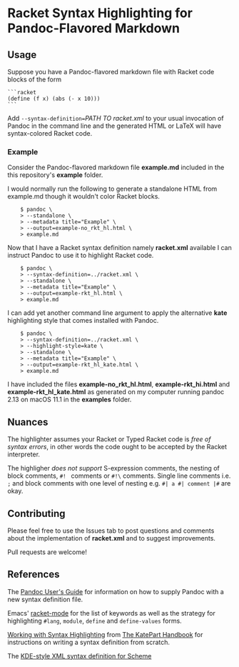 # Racket Syntax Highlighting for Pandoc-Flavored Markdown

## Usage

Suppose you have a Pandoc-flavored markdown file with Racket code blocks of the
form

    ```racket
    (define (f x) (abs (- x 10)))
    ```

Add `--syntax-definition=`_PATH TO racket.xml_ to your usual invocation of
Pandoc in the command line and the generated HTML or LaTeX will have
syntax-colored Racket code.

### Example

Consider the Pandoc-flavored markdown file **example.md** included in the
this repository's **example** folder.

I would normally run the following to generate a standalone HTML from
example.md though it wouldn't color Racket blocks.

        $ pandoc \
        > --standalone \
        > --metadata title="Example" \
        > --output=example-no_rkt_hl.html \
        > example.md

Now that I have a Racket syntax definition namely **racket.xml** available I can
instruct Pandoc to use it to highlight Racket code.

        $ pandoc \
        > --syntax-definition=../racket.xml \
        > --standalone \
        > --metadata title="Example" \
        > --output=example-rkt_hl.html \
        > example.md

I can add yet another command line argument to apply the alternative **kate**
highlighting style that comes installed with Pandoc.

        $ pandoc \
        > --syntax-definition=../racket.xml \
        > --highlight-style=kate \
        > --standalone \
        > --metadata title="Example" \
        > --output=example-rkt_hl_kate.html \
        > example.md

I have included the files **example-no_rkt_hl.html**, **example-rkt_hi.html**
and **example-rkt_hl_kate.html** as generated on my computer running pandoc 2.13
on macOS 11.1 in the **examples** folder.

## Nuances

The highlighter assumes your Racket or Typed Racket code is _free of syntax
errors_, in other words the code ought to be accepted by the Racket interpreter.

The highligher _does not support_ S-expression comments, the nesting of block
comments, `#! ` comments or `#!\` comments. Single line comments i.e. `;` and block
comments with one level of nesting e.g. `#| a #| comment |#` are okay.

## Contributing

Please feel free to use the Issues tab to post questions and comments about the
implementation of **racket.xml** and to suggest improvements.

Pull requests are welcome!

## References

The [Pandoc User's Guide](https://pandoc.org/MANUAL.html) for information on how
to supply Pandoc with a new syntax definition file.

Emacs' [racket-mode](https://github.com/greghendershott/racket-mode) for the
list of keywords as well as the strategy for highlighting `#lang`, `module`,
`define` and `define-values` forms.

[Working with Syntax
Highlighting](https://docs.kde.org/trunk5/en/kate/katepart/highlight.html) from
[The KatePart Handbook](https://docs.kde.org/trunk5/en/kate/katepart/index.html)
for instructions on writing a syntax definition from scratch.

The [KDE-style XML syntax definition for
Scheme](https://github.com/KDE/syntax-highlighting/blob/master/data/syntax/scheme.xml)